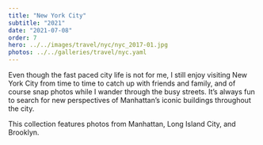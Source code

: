 ```yaml
---
title: "New York City"
subtitle: "2021"
date: "2021-07-08"
order: 7
hero: ../../images/travel/nyc/nyc_2017-01.jpg
photos: ../../galleries/travel/nyc.yaml
---
```


Even though the fast paced city life is not for me, I still enjoy visiting New York City from time to time to catch up with friends and family, and of course snap photos while I wander through the busy streets. It’s always fun to search for new perspectives of Manhattan’s iconic buildings throughout the city.

This collection features photos from Manhattan, Long Island City, and Brooklyn.